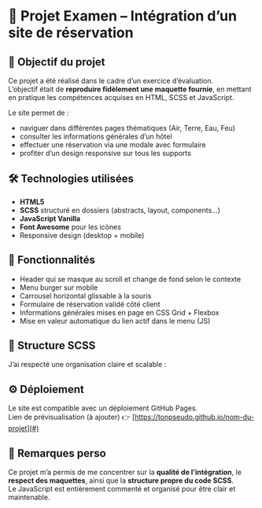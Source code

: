 # 🌋 Projet Examen – Intégration d’un site de réservation

## 🎯 Objectif du projet

Ce projet a été réalisé dans le cadre d’un exercice d’évaluation.  
L’objectif était de **reproduire fidèlement une maquette fournie**, en mettant en pratique les compétences acquises en HTML, SCSS et JavaScript.

Le site permet de :
- naviguer dans différentes pages thématiques (Air, Terre, Eau, Feu)
- consulter les informations générales d’un hôtel
- effectuer une réservation via une modale avec formulaire
- profiter d’un design responsive sur tous les supports

## 🛠️ Technologies utilisées

- **HTML5**
- **SCSS** structuré en dossiers (abstracts, layout, components…)
- **JavaScript Vanilla**
- **Font Awesome** pour les icônes
- Responsive design (desktop + mobile)

## 📌 Fonctionnalités

- Header qui se masque au scroll et change de fond selon le contexte
- Menu burger sur mobile
- Carrousel horizontal glissable à la souris
- Formulaire de réservation validé côté client
- Informations générales mises en page en CSS Grid + Flexbox
- Mise en valeur automatique du lien actif dans le menu (JS)

## 🧱 Structure SCSS

J’ai respecté une organisation claire et scalable :


## ⚙️ Déploiement

Le site est compatible avec un déploiement GitHub Pages.  
Lien de prévisualisation (à ajouter) 👉 [https://tonpseudo.github.io/nom-du-projet](#)

## 💬 Remarques perso

Ce projet m’a permis de me concentrer sur la **qualité de l’intégration**, le **respect des maquettes**, ainsi que la **structure propre du code SCSS**.  
Le JavaScript est entièrement commenté et organisé pour être clair et maintenable.
